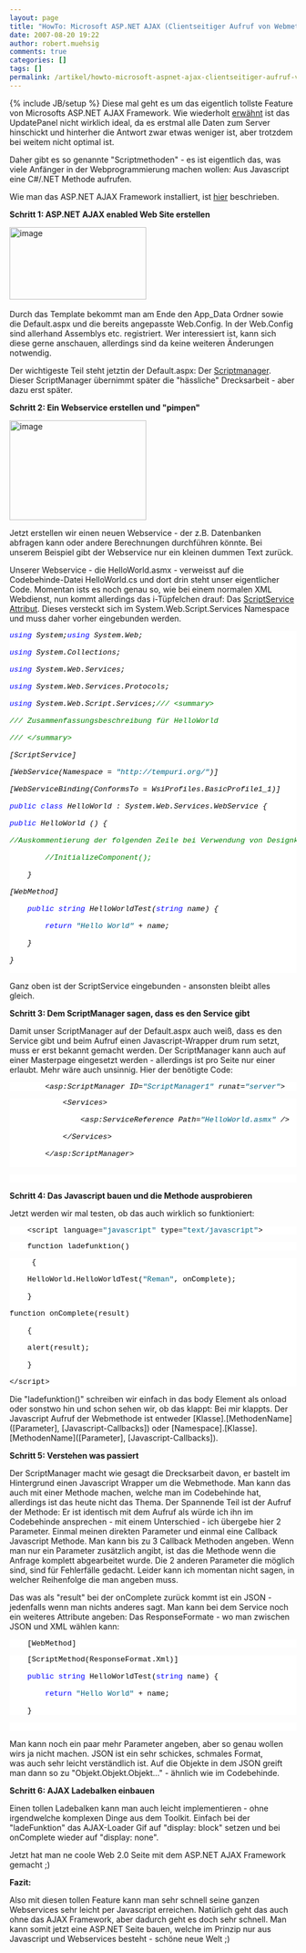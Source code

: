 ```yaml
---
layout: page
title: "HowTo: Microsoft ASP.NET AJAX (Clientseitiger Aufruf von Webmethoden)"
date: 2007-08-20 19:22
author: robert.muehsig
comments: true
categories: []
tags: []
permalink: /artikel/howto-microsoft-aspnet-ajax-clientseitiger-aufruf-von-webmethoden
---
```

{% include JB/setup %}
Diese mal geht es um das eigentlich tollste Feature von Microsofts ASP.NET AJAX Framework. Wie wiederholt <a href="{{BASE_PATH}}/2007/06/07/gute-und-schlechte-seiten-des-updatepanels/" title="böses Updatepanel">erwähnt</a> ist das UpdatePanel nicht wirklich ideal, da es erstmal alle Daten zum Server hinschickt und hinterher die Antwort zwar etwas weniger ist, aber trotzdem bei weitem nicht optimal ist.

Daher gibt es so genannte "Scriptmethoden" - es ist eigentlich das, was viele Anfänger in der Webprogrammierung machen wollen: Aus Javascript eine C#/.NET Methode aufrufen.

Wie man das ASP.NET AJAX Framework installiert, ist <a href="{{BASE_PATH}}/artikel/howto-microsoft-aspnet-ajax-praktischer-anfang/" title="HowTo: Microsoft ASP.NET AJAX">hier</a> beschrieben.

<strong>Schritt 1: ASP.NET AJAX enabled Web Site erstellen</strong>

<a atomicselection="true" href="{{BASE_PATH}}/assets/wp-images-de/image.png"><img border="0" width="240" src="{{BASE_PATH}}/assets/wp-images-de/image-thumb.png" alt="image" height="127" style="border: 0px" /></a> 

Durch das Template bekommt man am Ende den App_Data Ordner sowie die Default.aspx und die bereits angepasste Web.Config. In der Web.Config sind allerhand Assemblys etc. registriert. Wer interessiert ist, kann sich diese gerne anschauen, allerdings sind da keine weiteren Änderungen notwendig.

Der wichtigeste Teil steht jetztin der Default.aspx: Der <a target="_blank" href="http://asp.net/AJAX/Documentation/Live/overview/ScriptManagerOverview.aspx" title="MS ASP.NET AJAX ScriptManager">Scriptmanager</a>. Dieser ScriptManager übernimmt später die "hässliche" Drecksarbeit - aber dazu erst später.

<strong>Schritt 2: Ein Webservice erstellen und "pimpen"</strong>

<a atomicselection="true" href="{{BASE_PATH}}/assets/wp-images-de/image1.png"><img border="0" width="240" src="{{BASE_PATH}}/assets/wp-images-de/image-thumb1.png" alt="image" height="175" style="border: 0px" /></a>

Jetzt erstellen wir einen neuen Webservice - der z.B. Datenbanken abfragen kann oder andere Berechnungen durchführen könnte. Bei unserem Beispiel gibt der Webservice nur ein kleinen dummen Text zurück.

Unserer Webservice - die HelloWorld.asmx - verweisst auf die Codebehinde-Datei HelloWorld.cs und dort drin steht unser eigentlicher Code.
Momentan ists es noch genau so, wie bei einem normalen XML Webdienst, nun kommt allerdings das i-Tüpfelchen drauf: Das <a target="_blank" href="http://asp.net/AJAX/Documentation/Live/mref/N_System_Web_Script_Services.aspx" title="MS ASP.NET AJAX ScriptService Attribut">ScriptService Attribut</a>.
Dieses versteckt sich im System.Web.Script.Services Namespace und muss daher vorher eingebunden werden.
<pre class="csharpcode"><em><span class="kwrd">using</span> System;<span class="kwrd">using</span> System.Web;        

<span class="kwrd">using</span> System.Collections;        

<span class="kwrd">using</span> System.Web.Services;        

<span class="kwrd">using</span> System.Web.Services.Protocols;        

<span class="kwrd">using</span> System.Web.Script.Services;<span class="rem">/// &lt;summary&gt;</span>        

<span class="rem">/// Zusammenfassungsbeschreibung für HelloWorld</span>        

<span class="rem">/// &lt;/summary&gt;</span>        

[ScriptService]        

[WebService(Namespace = <span class="str">"http://tempuri.org/"</span>)]        

[WebServiceBinding(ConformsTo = WsiProfiles.BasicProfile1_1)]        

<span class="kwrd">public</span> <span class="kwrd">class</span> HelloWorld : System.Web.Services.WebService {        

<span class="kwrd">public</span> HelloWorld () {        

<span class="rem">//Auskommentierung der folgenden Zeile bei Verwendung von Designkomponenten aufheben </span>        

        <span class="rem">//InitializeComponent(); </span>        

    }        

[WebMethod]        

    <span class="kwrd">public</span> <span class="kwrd">string</span> HelloWorldTest(<span class="kwrd">string</span> name) {        

        <span class="kwrd">return</span> <span class="str">"Hello World" </span>+ name;        

    }        

}        

</em></pre>
Ganz oben ist der ScriptService eingebunden - ansonsten bleibt alles gleich.

<strong>Schritt 3: Dem ScriptManager sagen, dass es den Service gibt</strong>

Damit unser ScriptManager auf der Default.aspx auch weiß, dass es den Service gibt und beim Aufruf einen Javascript-Wrapper drum rum setzt, muss er erst bekannt gemacht werden. Der ScriptManager kann auch auf einer Masterpage eingesetzt werden - allerdings ist pro Seite nur einer erlaubt. Mehr wäre auch unsinnig. Hier der benötigte Code:

<style>                            <!--  .csharpcode, .csharpcode pre  {  	font-size: small;  	color: black;  	font-family: consolas, "Courier New", courier, monospace;  	background-color: #ffffff;  	/*white-space: pre;*/  }

.csharpcode pre { margin: 0em; }

.csharpcode .rem { color: #008000; }

.csharpcode .kwrd { color: #0000ff; }

.csharpcode .str { color: #006080; }

.csharpcode .op { color: #0000c0; }

.csharpcode .preproc { color: #cc6633; }

.csharpcode .asp { background-color: #ffff00; }

.csharpcode .html { color: #800000; }

.csharpcode .attr { color: #ff0000; }

.csharpcode .alt   {  	background-color: #f4f4f4;  	width: 100%;  	margin: 0em;  }

.csharpcode .lnum { color: #606060; }

--></style>
<pre class="csharpcode"><em>        &lt;asp:ScriptManager ID=<span class="str">"ScriptManager1"</span> runat=<span class="str">"server"</span>&gt;</em></pre>
<pre class="csharpcode"><em>            &lt;Services&gt;        

                &lt;asp:ServiceReference Path=<span class="str">"HelloWorld.asmx"</span> /&gt;        

            &lt;/Services&gt;        

        &lt;/asp:ScriptManager&gt;        

</em></pre>
<pre class="csharpcode"> </pre>
<strong>Schritt 4: Das Javascript bauen und die Methode ausprobieren</strong>

Jetzt werden wir mal testen, ob das auch wirklich so funktioniert:
<pre class="csharpcode">    &lt;script language=<span class="str">"javascript"</span> type=<span class="str">"text/javascript"</span>&gt;</pre>
<pre class="csharpcode">    function ladefunktion() </pre>
<pre class="csharpcode">     {        

    HelloWorld.HelloWorldTest(<span class="str">"Reman"</span>, onComplete);        

    }        

function onComplete(result)        

    {        

    alert(result);        

    }        

&lt;/script&gt;</pre>
Die "ladefunktion()" schreiben wir einfach in das body Element als onload oder sonstwo hin und schon sehen wir, ob das klappt: Bei mir klappts. Der Javascript Aufruf der Webmethode ist entweder [Klasse].[MethodenName]([Parameter], [Javascript-Callbacks]) oder [Namespace].[Klasse].[MethodenName]([Parameter], [Javascript-Callbacks]).

<strong>Schritt 5: Verstehen was passiert</strong>

Der ScriptManager macht wie gesagt die Drecksarbeit davon, er bastelt im Hintergrund einen Javascript Wrapper um die Webmethode. Man kann das auch mit einer Methode machen, welche man im Codebehinde hat, allerdings ist das heute nicht das Thema.
Der Spannende Teil ist der Aufruf der Methode: Er ist identisch mit dem Aufruf als würde ich ihn im Codebehinde ansprechen - mit einem Unterschied - ich übergebe hier 2 Parameter. Einmal meinen direkten Parameter und einmal eine Callback Javascript Methode. Man kann bis zu 3 Callback Methoden angeben. Wenn man nur ein Parameter zusätzlich angibt, ist das die Methode wenn die Anfrage komplett abgearbeitet wurde. Die 2 anderen Parameter die möglich sind, sind für Fehlerfälle gedacht. Leider kann ich momentan nicht sagen, in welcher Reihenfolge die man angeben muss.

Das was als "result" bei der onComplete zurück kommt ist ein JSON - jedenfalls wenn man nichts anderes sagt. Man kann bei dem Service noch ein weiteres Attribute angeben: Das ResponseFormate - wo man zwischen JSON und XML wählen kann:
<pre class="csharpcode">    [WebMethod] </pre>
<pre class="csharpcode">    [ScriptMethod(ResponseFormat.Xml)]        

    <span class="kwrd">public</span> <span class="kwrd">string</span> HelloWorldTest(<span class="kwrd">string</span> name) {        

        <span class="kwrd">return</span> <span class="str">"Hello World"</span> + name;        

    }</pre>
<pre class="csharpcode"> </pre>
Man kann noch ein paar mehr Parameter angeben, aber so genau wollen wirs ja nicht machen. JSON ist ein sehr schickes, schmales Format, was auch sehr leicht verständlich ist. Auf die Objekte in dem JSON greift man dann so zu "Objekt.Objekt.Objekt..." - ähnlich wie im Codebehinde.

<strong>Schritt 6: AJAX Ladebalken einbauen</strong>

Einen tollen Ladebalken kann man auch leicht implementieren - ohne irgendwelche komplexen Dinge aus dem Toolkit. Einfach bei der "ladeFunktion" das AJAX-Loader Gif auf "display: block" setzen und bei onComplete wieder auf "display: none".

Jetzt hat man ne coole Web 2.0 Seite mit dem ASP.NET AJAX Framework gemacht ;)

<strong>Fazit:</strong>

Also mit diesen tollen Feature kann man sehr schnell seine ganzen Webservices sehr leicht per Javascript erreichen. Natürlich geht das auch ohne das AJAX Framework, aber dadurch geht es doch sehr schnell. Man kann somit jetzt eine ASP.NET Seite bauen, welche im Prinzip nur aus Javascript und Webservices besteht - schöne neue Welt ;)
